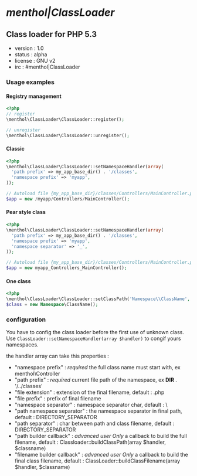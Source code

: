 # *menthol|ClassLoader*
## Class loader for PHP 5.3

* version : 1.0
* status : alpha
* license : GNU v2
* irc : #menthol|ClassLoader

### Usage examples

#### Registry management

```php
<?php
// register
\menthol\ClassLoader\ClassLoader::register();

// unregister
\menthol\ClassLoader\ClassLoader::unregister();
```

#### Classic

```php
<?php
\menthol\ClassLoader\ClassLoader::setNamespaceHandler(array(
  'path prefix' => my_app_base_dir() . '/classes',
  'namespace prefix' => 'myapp',
));

// Autoload file {my_app_base_dir}/classes/Controllers/MainController.php
$app = new /myapp/Controllers/MainController();
```
#### Pear style class

```php
<?php
\menthol\ClassLoader\ClassLoader::setNamespaceHandler(array(
  'path prefix' => my_app_base_dir() . '/classes',
  'namespace prefix' => 'myapp',
  'namespace separator' => '_',
));

// Autoload file {my_app_base_dir}/classes/Controllers/MainController.php
$app = new myapp_Controllers_MainController();
```

#### One class

```php
<?php
\menthol\ClassLoader\ClassLoader::setClassPath('Namespace\\ClassName', '/path/to/class.php');
$class = new Namespace\ClassName();
```

### configuration
You have to config the class loader before the first use of unknown class.
Use `ClassLoader::setNamespaceHandler(array $handler)` to congif yours namespaces.

the handler array can take this properties :
* "namespace prefix" : *required* the full class name must start with, ex menthol\Controller
* "path prefix" : *required* current file path of the namespace, ex __DIR__ . '/../classes'
* "file extension" : extension of the final filename, default : .php
* "file prefix" : prefix of final filename
* "namespace separator" : namespace separator char, default : \
* "path namespace separator" : the namespace separator in final path, default : DIRECTORY_SEPARATOR
* "path separator" : char between path and class filename, default : DIRECTORY_SEPARATOR
* "path builder callback" : *advanced user Only* a callback to build the full filename, default : Classloader::buildClassPath(array $handler, $classname)
* "filename builder callback" : *advanced user Only* a callback to build the final class filename, default : ClassLoader::buildClassFilename(array $handler, $classname)
